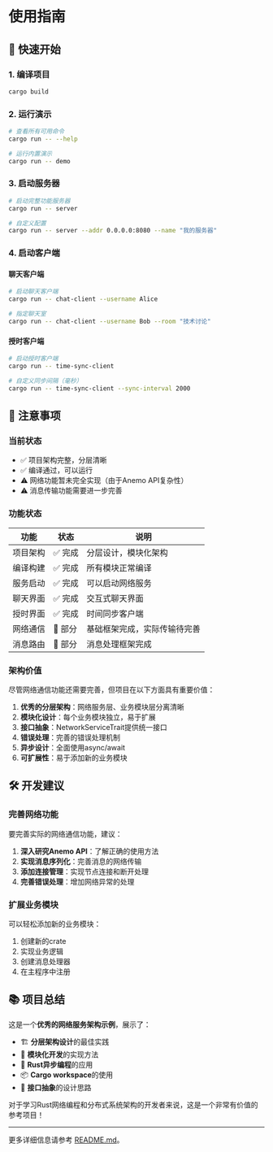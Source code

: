 # 使用指南

## 🚀 快速开始

### 1. 编译项目
```bash
cargo build
```

### 2. 运行演示
```bash
# 查看所有可用命令
cargo run -- --help

# 运行内置演示
cargo run -- demo
```

### 3. 启动服务器
```bash
# 启动完整功能服务器
cargo run -- server

# 自定义配置
cargo run -- server --addr 0.0.0.0:8080 --name "我的服务器"
```

### 4. 启动客户端

#### 聊天客户端
```bash
# 启动聊天客户端
cargo run -- chat-client --username Alice

# 指定聊天室
cargo run -- chat-client --username Bob --room "技术讨论"
```

#### 授时客户端
```bash
# 启动授时客户端
cargo run -- time-sync-client

# 自定义同步间隔（毫秒）
cargo run -- time-sync-client --sync-interval 2000
```

## 📝 注意事项

### 当前状态
- ✅ 项目架构完整，分层清晰
- ✅ 编译通过，可以运行
- ⚠️ 网络功能暂未完全实现（由于Anemo API复杂性）
- ⚠️ 消息传输功能需要进一步完善

### 功能状态
| 功能 | 状态 | 说明 |
|------|------|------|
| 项目架构 | ✅ 完成 | 分层设计，模块化架构 |
| 编译构建 | ✅ 完成 | 所有模块正常编译 |
| 服务启动 | ✅ 完成 | 可以启动网络服务 |
| 聊天界面 | ✅ 完成 | 交互式聊天界面 |
| 授时界面 | ✅ 完成 | 时间同步客户端 |
| 网络通信 | 🔄 部分 | 基础框架完成，实际传输待完善 |
| 消息路由 | 🔄 部分 | 消息处理框架完成 |

### 架构价值
尽管网络通信功能还需要完善，但项目在以下方面具有重要价值：

1. **优秀的分层架构**：网络服务层、业务模块层分离清晰
2. **模块化设计**：每个业务模块独立，易于扩展
3. **接口抽象**：NetworkServiceTrait提供统一接口
4. **错误处理**：完善的错误处理机制
5. **异步设计**：全面使用async/await
6. **可扩展性**：易于添加新的业务模块

## 🛠️ 开发建议

### 完善网络功能
要完善实际的网络通信功能，建议：

1. **深入研究Anemo API**：了解正确的使用方法
2. **实现消息序列化**：完善消息的网络传输
3. **添加连接管理**：实现节点连接和断开处理
4. **完善错误处理**：增加网络异常的处理

### 扩展业务模块
可以轻松添加新的业务模块：

1. 创建新的crate
2. 实现业务逻辑
3. 创建消息处理器
4. 在主程序中注册

## 📚 项目总结

这是一个**优秀的网络服务架构示例**，展示了：

- 🏗️ **分层架构设计**的最佳实践
- 🔧 **模块化开发**的实现方法  
- 🚀 **Rust异步编程**的应用
- 📦 **Cargo workspace**的使用
- 🎯 **接口抽象**的设计思路

对于学习Rust网络编程和分布式系统架构的开发者来说，这是一个非常有价值的参考项目！

---

更多详细信息请参考 [README.md](README.md)。 